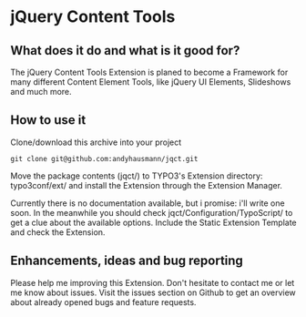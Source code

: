 # jQuery Content Tools

## What does it do and what is it good for?

The jQuery Content Tools Extension is planed to become a Framework for many different Content Element Tools, like jQuery UI Elements, Slideshows and much more.

## How to use it

Clone/download this archive into your project

	git clone git@github.com:andyhausmann/jqct.git

Move the package contents (jqct/) to TYPO3's Extension directory: typo3conf/ext/ and install the Extension through the Extension Manager.

Currently there is no documentation available, but i promise: i'll write one soon. In the meanwhile you should check jqct/Configuration/TypoScript/ to get a clue about the available options.
Include the Static Extension Template and check the Extension.

## Enhancements, ideas and bug reporting

Please help me improving this Extension. Don't hesitate to contact me or let me know about issues.
Visit the issues section on Github to get an overview about already opened bugs and feature requests.